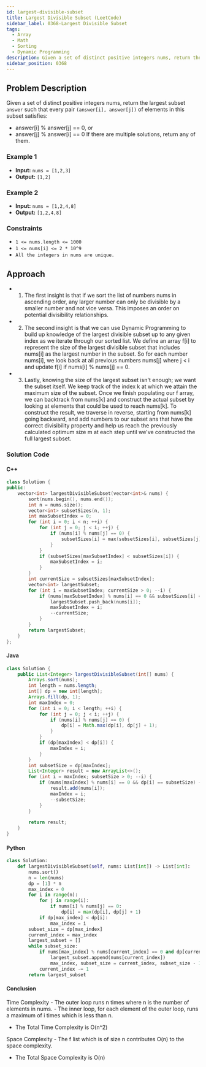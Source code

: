 ```yaml
---
id: largest-divisible-subset
title: Largest Divisible Subset (LeetCode)
sidebar_label: 0368-Largest Divisible Subset
tags:
  - Array
  - Math
  - Sorting
  - Dynamic Programming
description: Given a set of distinct positive integers nums, return the largest subset answer such that every pair (answer[i], answer[j])
sidebar_position: 0368
---
```


## Problem Description

Given a set of distinct positive integers nums, return the largest subset `answer` such that every pair `(answer[i], answer[j])` of elements in this subset satisfies:

- answer[i] % answer[j] == 0, or
- answer[j] % answer[i] == 0
If there are multiple solutions, return any of them.

### Example 1

- **Input:** `nums = [1,2,3]`
- **Output:** `[1,2]`

### Example 2

- **Input:** `nums = [1,2,4,8]`
- **Output:** `[1,2,4,8]`


### Constraints

- `1 <= nums.length <= 1000`
- `1 <= nums[i] <= 2 * 10^9`
- `All the integers in nums are unique.`

## Approach

- 1. The first insight is that if we sort the list of numbers nums in ascending order, any larger number can only be divisible by a smaller number and not vice versa. This imposes an order on potential divisibility relationships.

- 2. The second insight is that we can use Dynamic Programming to build up knowledge of the largest divisible subset up to any given index as we iterate through our sorted list. We define an array f[i] to represent the size of the largest divisible subset that includes nums[i] as the largest number in the subset. So for each number nums[i], we look back at all previous numbers nums[j] where j < i and update f[i] if nums[i] % nums[j] == 0.

- 3. Lastly, knowing the size of the largest subset isn't enough; we want the subset itself. We keep track of the index k at which we attain the maximum size of the subset. Once we finish populating our f array, we can backtrack from nums[k] and construct the actual subset by looking at elements that could be used to reach nums[k]. To construct the result, we traverse in reverse, starting from nums[k] going backward, and add numbers to our subset ans that have the correct divisibility property and help us reach the previously calculated optimum size m at each step until we've constructed the full largest subset. 

### Solution Code

#### C++

```c++
class Solution {
public:
    vector<int> largestDivisibleSubset(vector<int>& nums) {
        sort(nums.begin(), nums.end());
        int n = nums.size();
        vector<int> subsetSizes(n, 1);
        int maxSubsetIndex = 0;
        for (int i = 0; i < n; ++i) {
            for (int j = 0; j < i; ++j) {
                if (nums[i] % nums[j] == 0) {
                    subsetSizes[i] = max(subsetSizes[i], subsetSizes[j] + 1);
                }
            }
            if (subsetSizes[maxSubsetIndex] < subsetSizes[i]) {
                maxSubsetIndex = i;
            }
        }
        int currentSize = subsetSizes[maxSubsetIndex];
        vector<int> largestSubset;
        for (int i = maxSubsetIndex; currentSize > 0; --i) {
            if (nums[maxSubsetIndex] % nums[i] == 0 && subsetSizes[i] == currentSize) {
                largestSubset.push_back(nums[i]);
                maxSubsetIndex = i;
                --currentSize;
            }
        }
        return largestSubset;
    }
};
```

#### Java
```java
class Solution {
    public List<Integer> largestDivisibleSubset(int[] nums) {
        Arrays.sort(nums);
        int length = nums.length;
        int[] dp = new int[length];
        Arrays.fill(dp, 1);
        int maxIndex = 0;
        for (int i = 0; i < length; ++i) {
            for (int j = 0; j < i; ++j) {
                if (nums[i] % nums[j] == 0) {
                    dp[i] = Math.max(dp[i], dp[j] + 1);
                }
            }
            if (dp[maxIndex] < dp[i]) {
                maxIndex = i;
            }
        }
        int subsetSize = dp[maxIndex];
        List<Integer> result = new ArrayList<>();
        for (int i = maxIndex; subsetSize > 0; --i) {
            if (nums[maxIndex] % nums[i] == 0 && dp[i] == subsetSize) {
                result.add(nums[i]);
                maxIndex = i; 
                --subsetSize; 
            }
        }
      
        return result;
    }
}
```

#### Python
```python
class Solution:
    def largestDivisibleSubset(self, nums: List[int]) -> List[int]:
        nums.sort()
        n = len(nums)
        dp = [1] * n
        max_index = 0 
        for i in range(n):
            for j in range(i):
                if nums[i] % nums[j] == 0:
                    dp[i] = max(dp[i], dp[j] + 1)
            if dp[max_index] < dp[i]:
                max_index = i
        subset_size = dp[max_index]
        current_index = max_index
        largest_subset = []
        while subset_size:
            if nums[max_index] % nums[current_index] == 0 and dp[current_index] == subset_size:
                largest_subset.append(nums[current_index])
                max_index, subset_size = current_index, subset_size - 1
            current_index -= 1
        return largest_subset
```

#### Conclusion
Time Complexity
    - The outer loop runs n times where n is the number of elements in nums.
    - The inner loop, for each element of the outer loop, runs a maximum of i times which is less than n.
- The Total Time Complexity is O(n^2)

Space Complexity
    - The f list which is of size n contributes O(n) to the space complexity.
- The Total Space Complexity is O(n)
